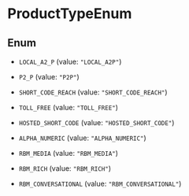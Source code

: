 

# ProductTypeEnum

## Enum


* `LOCAL_A2_P` (value: `"LOCAL_A2P"`)

* `P2_P` (value: `"P2P"`)

* `SHORT_CODE_REACH` (value: `"SHORT_CODE_REACH"`)

* `TOLL_FREE` (value: `"TOLL_FREE"`)

* `HOSTED_SHORT_CODE` (value: `"HOSTED_SHORT_CODE"`)

* `ALPHA_NUMERIC` (value: `"ALPHA_NUMERIC"`)

* `RBM_MEDIA` (value: `"RBM_MEDIA"`)

* `RBM_RICH` (value: `"RBM_RICH"`)

* `RBM_CONVERSATIONAL` (value: `"RBM_CONVERSATIONAL"`)



